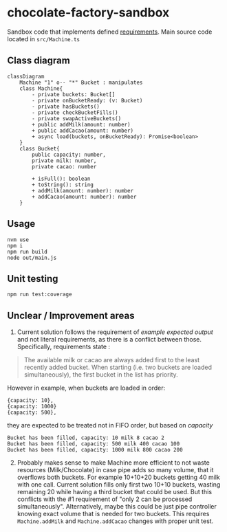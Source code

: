 # chocolate-factory-sandbox
Sandbox code that implements defined [requirements](docs/requirements.pdf). Main source code located in `src/Machine.ts`

## Class diagram

```mermaid
classDiagram
    Machine "1" o-- "*" Bucket : manipulates
    class Machine{
        - private buckets: Bucket[]
        - private onBucketReady: (v: Bucket)
        - private hasBuckets()
        - private checkBucketFills()
        - private swapActiveBuckets()
        + public addMilk(amount: number)
        + public addCacao(amount: number)
        + async load(buckets, onBucketReady): Promise<boolean>
    }
    class Bucket{
        public capacity: number,
        private milk: number,
        private cacao: number

        + isFull(): boolean
        + toString(): string
        + addMilk(amount: number): number
        + addCacao(amount: number): number
    }
```

## Usage
```
nvm use
npm i
npm run build
node out/main.js
```

## Unit testing
```
npm run test:coverage
```


## Unclear / Improvement areas
1. Current solution follows the requirement of *example expected output* and not literal requirements, as there is a conflict between those. Specifically, requirements state :
> The available milk or cacao are always added first to the least recently added bucket. When starting (i.e. two buckets are loaded
simultaneously), the first bucket in the list has priority.

However in example, when buckets are loaded in order:
```
{capacity: 10},
{capacity: 1000}
{capacity: 500},
```

they are expected to be treated not in FIFO order, but based on *capacity*
```
Bucket has been filled, capacity: 10 milk 8 cacao 2
Bucket has been filled, capacity: 500 milk 400 cacao 100
Bucket has been filled, capacity: 1000 milk 800 cacao 200
```

2. Probably makes sense to make Machine more efficient to not waste resources (Milk/Chocolate) in case pipe adds so many volume, that it overflows both buckets. For example 10+10+20 buckets getting 40 milk with one call. Current solution fills only first two 10+10 buckets, wasting remaining 20 while having a third bucket that could be used. But this conflicts with the #1 requirement of "only 2 can be processed simultaneously". Alternatively, maybe this could be just pipe controller knowing exact volume that is needed for two buckets. This requires `Machine.addMilk` and `Machine.addCacao` changes with proper unit test.

